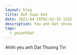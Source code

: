 ```yaml
---
layout: blog
title: Anh Xuan Dat
date: 2021-04-19T02:02:15.122Z
description: Yeu anh Dat nhieu
tags:
  - yeuanhdat
---
```

Ahihi yeu anh Dat Thuong Tin